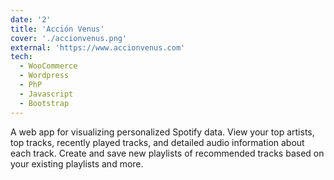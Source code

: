 ```yaml
---
date: '2'
title: 'Acción Venus'
cover: './accionvenus.png'
external: 'https://www.accionvenus.com'
tech:
  - WooCommerce
  - Wordpress
  - PhP
  - Javascript
  - Bootstrap
---
```


A web app for visualizing personalized Spotify data. View your top artists, top tracks, recently played tracks, and detailed audio information about each track. Create and save new playlists of recommended tracks based on your existing playlists and more.
